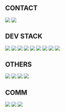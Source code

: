 
## CONTACT
<a href="https://www.instagram.com/zzakjista/" target="_blank"><img src="https://img.shields.io/badge/instagram-E4405F?style=for-the-badge&logo=instagram&logoColor=FFFFFF"/></a>
<a href="https://zzz0101.tistory.com/" target="_blank"><img src="https://img.shields.io/badge/tistory-000000?style=for-the-badge&logo=instagram&logoColor=FFFFFF"/></a>

## DEV STACK
<!-- //python --> <img src="https://img.shields.io/badge/Python-3766AB?style=for-the-badge&logo=Python&logoColor=white"/>
<img src="https://img.shields.io/badge/MySQL-4479A1?style=for-the-badge&logo=MySQL&logoColor=white"/>
<!-- //pytorch --> <img src="https://img.shields.io/badge/Pytorch-EE4C2C?style=for-the-badge&logo=Pytorch&logoColor=white"/>
<!-- //pandas --> <img src="https://img.shields.io/badge/Pandas-150458?style=for-the-badge&logo=pandas&logoColor=white"/>
<!-- //numpy --> <img src="https://img.shields.io/badge/Numpy-013243?style=for-the-badge&logo=Numpy&logoColor=white"/>
<!-- //scikit-learn --> <img src="https://img.shields.io/badge/scikitlearn-F7931E?style=for-the-badge&logo=scikit-learn&logoColor=white"/>
<!-- //vscode --> <img src="https://img.shields.io/badge/VSCODE-007ACC?style=for-the-badge&logo=VisualStudioCODE&logoColor=white"/>
<!-- //colab --> <img src="https://img.shields.io/badge/colab-F9AB00?style=for-the-badge&logo=google colab&logoColor=white"/>
<!-- //github --> <img src="https://img.shields.io/badge/github-181717?style=for-the-badge&logo=github&logoColor=white"/>

## OTHERS
<!-- //Google Analytics --> <img src="https://img.shields.io/badge/Google Analytics-E37400?style=for-the-badge&logo=Google Analytics&logoColor=white"/>
<!-- //AI --> <img src="https://img.shields.io/badge/AI-FF9A00?style=for-the-badge&logo=Adobe illustrator&logoColor=white"/>
<!-- //photoshop --> <img src="https://img.shields.io/badge/Photoshop-31A8FF?style=for-the-badge&logo=Adobe Photoshop&logoColor=white"/>
<!-- //powerpoint --> <img src="https://img.shields.io/badge/Powerpoint-B7472A?style=for-the-badge&logo=microsoft powerpoint&logoColor=white"/>

## COMM
<!-- //slack --> <img src="https://img.shields.io/badge/slack-4A154B?style=for-the-badge&logo=slack&logoColor=white"/>
<!-- //JIRA --> <img src="https://img.shields.io/badge/Jira-0052CC?style=for-the-badge&logo=jira&logoColor=white"/>
<!-- //notion --><img src="https://img.shields.io/badge/notion-000000?style=for-the-badge&logo=notion&logoColor=white"/>
